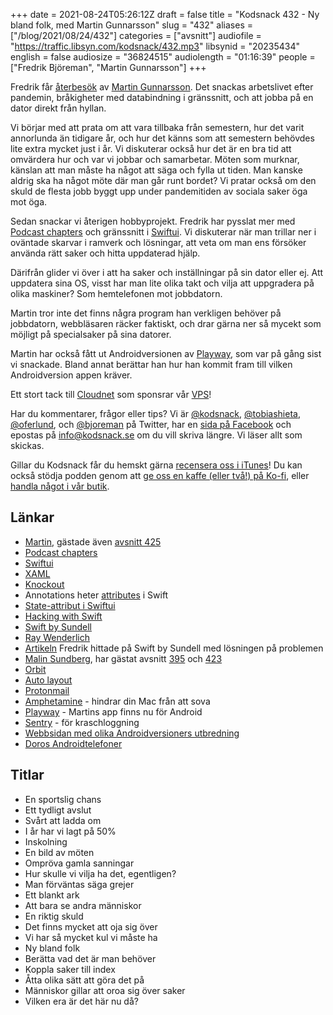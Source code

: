 +++
date = 2021-08-24T05:26:12Z
draft = false
title = "Kodsnack 432 - Ny bland folk, med Martin Gunnarsson"
slug = "432"
aliases = ["/blog/2021/08/24/432"]
categories = ["avsnitt"]
audiofile = "https://traffic.libsyn.com/kodsnack/432.mp3"
libsynid = "20235434"
english = false
audiosize = "36824515"
audiolength = "01:16:39"
people = ["Fredrik Björeman", "Martin Gunnarsson"]
+++

Fredrik får [återbesök](https://kodsnack.se/425/) av [Martin Gunnarsson](https://twitter.com/gunnarsson). Det snackas arbetslivet efter pandemin, bråkigheter med databindning i gränssnitt, och att jobba på en dator direkt från hyllan.

Vi börjar med att prata om att vara tillbaka från semestern, hur det varit annorlunda än tidigare år, och hur det känns som att semestern behövdes lite extra mycket just i år. Vi diskuterar också hur det är en bra tid att omvärdera hur och var vi jobbar och samarbetar. Möten som murknar, känslan att man måste ha något att säga och fylla ut tiden. Man kanske aldrig ska ha något möte där man går runt bordet? Vi pratar också om den skuld de flesta jobb byggt upp under pandemitiden av sociala saker öga mot öga.

Sedan snackar vi återigen hobbyprojekt. Fredrik har pysslat mer med [Podcast chapters](https://chaptersapp.com/) och gränssnitt i [Swiftui](https://developer.apple.com/xcode/swiftui/). Vi diskuterar när man trillar ner i oväntade skarvar i ramverk och lösningar, att veta om man ens försöker använda rätt saker och hitta uppdaterad hjälp.

Därifrån glider vi över i att ha saker och inställningar på sin dator eller ej. Att uppdatera sina OS, visst har man lite olika takt och vilja att uppgradera på olika maskiner? Som hemtelefonen mot jobbdatorn.

Martin tror inte det finns några program han verkligen behöver på jobbdatorn, webbläsaren räcker faktiskt, och drar gärna ner så mycekt som möjligt på specialsaker på sina datorer.

Martin har också fått ut Androidversionen av [Playway](https://www.playway.app/), som var på gång sist vi snackade. Bland annat berättar han hur han kommit fram till vilken Androidversion appen kräver.

Ett stort tack till [Cloudnet](https://www.cloudnet.se) som sponsrar vår [VPS](https://en.wikipedia.org/wiki/Virtual_private_server)!

Har du kommentarer, frågor eller tips? Vi är [@kodsnack](https://www.twitter.com/kodsnack), [@tobiashieta](https://www.twitter.com/tobiashieta), [@oferlund](https://www.twitter.com/oferlund), och [@bjoreman](https://www.twitter.com/bjoreman) på Twitter, har en [sida på Facebook](https://www.facebook.com/kodsnack) och epostas på [info@kodsnack.se](mailto:info@kodsnack.se) om du vill skriva längre. Vi läser allt som skickas.

Gillar du Kodsnack får du hemskt gärna [recensera oss i iTunes](https://itunes.apple.com/se/podcast/kodsnack/id561631498?l=en)! Du kan också stödja podden genom att <a href="https://ko-fi.com/kodsnack" rel="payment">ge oss en kaffe (eller två!) på Ko-fi</a>, eller [handla något i vår butik](https://shop.spreadshirt.se/kodsnack/).

## Länkar ##
* [Martin](https://twitter.com/gunnarsson), gästade även [avsnitt 425](https://kodsnack.se/425/)
* [Podcast chapters](https://chaptersapp.com/)
* [Swiftui](https://developer.apple.com/xcode/swiftui/)
* [XAML](https://en.wikipedia.org/wiki/Extensible_Application_Markup_Language)
* [Knockout](https://knockoutjs.com/)
* Annotations heter [attributes](https://docs.swift.org/swift-book/ReferenceManual/Attributes.html) i Swift
* [State-attribut i Swiftui](https://www.hackingwithswift.com/quick-start/swiftui/whats-the-difference-between-observedobject-state-and-environmentobject)
* [Hacking with Swift](https://www.hackingwithswift.com/)
* [Swift by Sundell](https://www.swiftbysundell.com/)
* [Ray Wenderlich](https://www.raywenderlich.com/)
* [Artikeln](https://www.swiftbysundell.com/articles/bindable-swiftui-list-elements/) Fredrik hittade på Swift by Sundell med lösningen på problemen
* [Malin Sundberg](https://twitter.com/malinsundberg), har gästat avsnitt [395](https://kodsnack.se/395/) och [423](https://kodsnack.se/423/)
* [Orbit](https://timeinorbit.com/)
* [Auto layout](https://developer.apple.com/library/archive/documentation/UserExperience/Conceptual/AutolayoutPG/index.html)
* [Protonmail](https://protonmail.com/)
* [Amphetamine](https://roaringapps.com/app/amphetamine) - hindrar din Mac från att sova
* [Playway](https://www.playway.app/) - Martins app finns nu för Android
* [Sentry](https://docs.sentry.io/) - för kraschloggning
* [Webbsidan med olika Androidversioners utbredning](https://gs.statcounter.com/android-version-market-share/all/sweden)
* [Doros Androidtelefoner](https://www.doro.com/sv-se/produkter/smartphones/)

## Titlar ##
* En sportslig chans
* Ett tydligt avslut
* Svårt att ladda om
* I år har vi lagt på 50%
* Inskolning
* En bild av möten
* Ompröva gamla sanningar
* Hur skulle vi vilja ha det, egentligen?
* Man förväntas säga grejer
* Ett blankt ark
* Att bara se andra människor
* En riktig skuld
* Det finns mycket att oja sig över
* Vi har så mycket kul vi måste ha
* Ny bland folk
* Berätta vad det är man behöver
* Koppla saker till index
* Åtta olika sätt att göra det på
* Människor gillar att oroa sig över saker
* Vilken era är det här nu då?